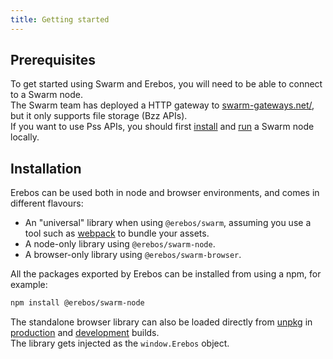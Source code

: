 ```yaml
---
title: Getting started
---
```


## Prerequisites

To get started using Swarm and Erebos, you will need to be able to connect to a Swarm node.\
The Swarm team has deployed a HTTP gateway to [swarm-gateways.net/](https://swarm-gateways.net/), but it only supports file storage (Bzz APIs).\
If you want to use Pss APIs, you should first [install](https://swarm-guide.readthedocs.io/en/latest/installation.html) and [run](https://swarm-guide.readthedocs.io/en/latest/gettingstarted.html) a Swarm node locally.

## Installation

Erebos can be used both in node and browser environments, and comes in different flavours:

- An "universal" library when using `@erebos/swarm`, assuming you use a tool such as [webpack](https://webpack.js.org/) to bundle your assets.
- A node-only library using `@erebos/swarm-node`.
- A browser-only library using `@erebos/swarm-browser`.

All the packages exported by Erebos can be installed from using a npm, for example:

```sh
npm install @erebos/swarm-node
```

The standalone browser library can also be loaded directly from [unpkg](https://unpkg.com) in [production](https://unpkg.com/@erebos/swarm-browser/dist/erebos.production.js) and [development](https://unpkg.com/@erebos/swarm-browser/dist/erebos.development.js) builds.\
The library gets injected as the `window.Erebos` object.

